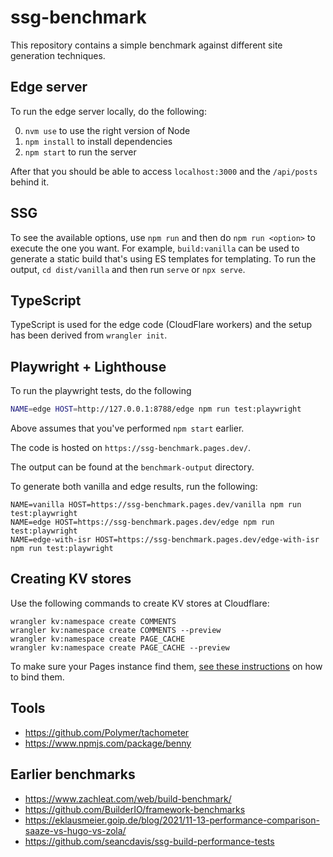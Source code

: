 # ssg-benchmark

This repository contains a simple benchmark against different site generation techniques.

## Edge server

To run the edge server locally, do the following:

0. `nvm use` to use the right version of Node
1. `npm install` to install dependencies
2. `npm start` to run the server

After that you should be able to access `localhost:3000` and the `/api/posts` behind it.

## SSG

To see the available options, use `npm run` and then do `npm run <option>` to execute the one you want. For example, `build:vanilla` can be used to generate a static build that's using ES templates for templating. To run the output, `cd dist/vanilla` and then run `serve` or `npx serve`.

## TypeScript

TypeScript is used for the edge code (CloudFlare workers) and the setup has been derived from `wrangler init`.

## Playwright + Lighthouse

To run the playwright tests, do the following

```bash
NAME=edge HOST=http://127.0.0.1:8788/edge npm run test:playwright
```

Above assumes that you've performed `npm start` earlier.

The code is hosted on `https://ssg-benchmark.pages.dev/`.

The output can be found at the `benchmark-output` directory.

To generate both vanilla and edge results, run the following:

```
NAME=vanilla HOST=https://ssg-benchmark.pages.dev/vanilla npm run test:playwright
NAME=edge HOST=https://ssg-benchmark.pages.dev/edge npm run test:playwright
NAME=edge-with-isr HOST=https://ssg-benchmark.pages.dev/edge-with-isr npm run test:playwright
```

## Creating KV stores

Use the following commands to create KV stores at Cloudflare:

```
wrangler kv:namespace create COMMENTS
wrangler kv:namespace create COMMENTS --preview
wrangler kv:namespace create PAGE_CACHE
wrangler kv:namespace create PAGE_CACHE --preview
```

To make sure your Pages instance find them, [see these instructions](https://developers.cloudflare.com/pages/platform/functions/#kv-namespace) on how to bind them.

## Tools

* https://github.com/Polymer/tachometer
* https://www.npmjs.com/package/benny

## Earlier benchmarks

* https://www.zachleat.com/web/build-benchmark/
* https://github.com/BuilderIO/framework-benchmarks
* https://eklausmeier.goip.de/blog/2021/11-13-performance-comparison-saaze-vs-hugo-vs-zola/
* https://github.com/seancdavis/ssg-build-performance-tests
